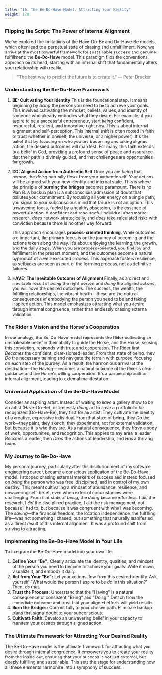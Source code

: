 ```yaml
---
title: "16. The Be-Do-Have Model: Attracting Your Reality"
weight: 170
---
```


### Flipping the Script: The Power of Internal Alignment

We've explored the limitations of the Have-Do-Be and Do-Have-Be models, which often lead to a perpetual state of chasing and unfulfillment. Now, we arrive at the most powerful framework for sustainable success and genuine fulfillment: the **Be-Do-Have** model. This paradigm flips the conventional approach on its head, starting with an internal shift that fundamentally alters your relationship with reality.

> "The best way to predict the future is to create it."
> — Peter Drucker

### Understanding the Be-Do-Have Framework

1.  **BE: Cultivating Your Identity**
    This is the foundational step. It means beginning by *being* the person you need to be to achieve your goals. This involves cultivating the mindset, beliefs, values, and identity of someone who already embodies what they desire. For example, if you aspire to be a successful entrepreneur, start *being* confident, resourceful, resilient, and innovative right now. This is about internal alignment and self-perception. This internal shift is often rooted in faith or trust (whether in oneself, the universe, or a higher power). It's the belief that by focusing on who you are becoming and taking aligned action, the desired outcomes will manifest. For many, this faith extends to a belief in God, providing a profound sense of peace and assurance that their path is divinely guided, and that challenges are opportunities for growth.

2.  **DO: Aligned Action from Authentic Self**
    Once you are *being* that person, the *doing* naturally flows from your authentic self. Your actions will be aligned with your new identity and internal state. This is where the principle of **burning the bridges** becomes paramount. There is no Plan B. A backup plan is a subconscious admission of doubt that pollutes your commitment. By focusing all your energy on a single path, you signal to your subconscious mind that failure is not an option. This unwavering focus, fueled by a healthy obsession, is the essence of powerful action. A confident and resourceful individual *does* market research, *does* network strategically, and *does* take calculated risks with conviction because there is no other way forward.

    This approach encourages **process-oriented thinking**. While outcomes are important, the primary focus is on the journey of becoming and the actions taken along the way. It's about enjoying the learning, the growth, and the daily steps. When you are process-oriented, you find joy and fulfillment in the present moment, and the outcomes become a natural byproduct of a well-executed process. This approach fosters resilience, as setbacks are seen as part of the learning process, not as definitive failures.

3.  **HAVE: The Inevitable Outcome of Alignment**
    Finally, as a direct and inevitable result of *being* the right person and *doing* the aligned actions, you will *have* the desired outcomes. The success, the wealth, the fulfilling relationships, the vibrant health – these are the natural consequences of embodying the person you need to be and taking inspired action. This model emphasizes attracting what you desire through internal congruence, rather than endlessly chasing external validation.

### The Rider's Vision and the Horse's Cooperation

In our analogy, the Be-Do-Have model represents the Rider cultivating an unshakeable belief in their ability to guide the Horse, and the Horse, sensing this conviction, responds with trust and cooperation. The Rider first *Becomes* the confident, clear-sighted leader. From that state of being, they *Do* the necessary training and navigate the terrain with purpose, focusing on each step of the journey. As a result, the harmonious arrival at the destination—the *Having*—becomes a natural outcome of the Rider's clear guidance and the Horse's willing cooperation. It's a partnership built on internal alignment, leading to external manifestation.

### Universal Application of the Be-Do-Have Model

Consider an aspiring artist. Instead of waiting to *have* a gallery show to *be* an artist (Have-Do-Be), or tirelessly *doing* art to *have* a portfolio to *be* recognized (Do-Have-Be), they first *Be* an artist. They cultivate the identity of a creative, expressive individual. From that state of being, they *Do* the work—they paint, they sketch, they experiment, not for external validation, but because it is who they are. As a natural consequence, they *Have* a body of work, opportunities, and recognition. This applies to any area: a leader *Becomes* a leader, then *Does* the actions of leadership, and *Has* a thriving team.

### My Journey to Be-Do-Have

My personal journey, particularly after the disillusionment of my software engineering career, became a conscious application of the Be-Do-Have model. I stopped chasing external markers of success and instead focused on *being* the person who was free, disciplined, and in control of my own destiny. This meant cultivating a mindset of abundance, resilience, and unwavering self-belief, even when external circumstances were challenging. From that state of *being*, the *doing* became effortless. I *did* the research, I *did* the disciplined practice, I *did* the risk management, not because I had to, but because it was congruent with who I was becoming. The *having*—the financial freedom, the location independence, the fulfilling life—was not something I chased, but something that naturally manifested as a direct result of this internal alignment. It was a profound shift from striving to attracting.

### Implementing the Be-Do-Have Model in Your Life

To integrate the Be-Do-Have model into your own life:

1.  **Define Your "Be":** Clearly articulate the identity, qualities, and mindset of the person you need to become to achieve your goals. Write it down, visualize it, and embody it daily.
2.  **Act from Your "Be":** Let your actions flow from this desired identity. Ask yourself, "What would the person I aspire to be *do* in this situation?" Then, *do* that.
3.  **Trust the Process:** Understand that the "Having" is a natural consequence of consistent "Being" and "Doing." Detach from the immediate outcome and trust that your aligned efforts will yield results.
4.  **Burn the Bridges:** Commit fully to your chosen path. Eliminate backup plans that signal doubt to your subconscious.
5.  **Cultivate Faith:** Develop an unwavering belief in your capacity to manifest your desires through aligned action.

### The Ultimate Framework for Attracting Your Desired Reality

The Be-Do-Have model is the ultimate framework for attracting what you desire through internal congruence. It empowers you to create your reality from the inside out, ensuring that your success is not just external, but deeply fulfilling and sustainable. This sets the stage for understanding how all these elements harmonize into a symphony of success.
